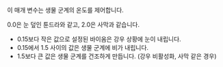 이 매개 변수는 생물 군계의 온도를 제어합니다.

0.0은 눈 덮인 툰드라와 같고, 2.0은 사막과 같습니다.

* 0.15보다 작은 값으로 설정된 바이옴은 강우 상황에 눈이 내립니다.
* 0.15에서 1.5 사이의 값은 생물 군계에 비가 내립니다.
* 1.5보다 큰 값은 생물 군계를 건조하게 만듭니다. (강우 비활성화, 사막 같은 경우)